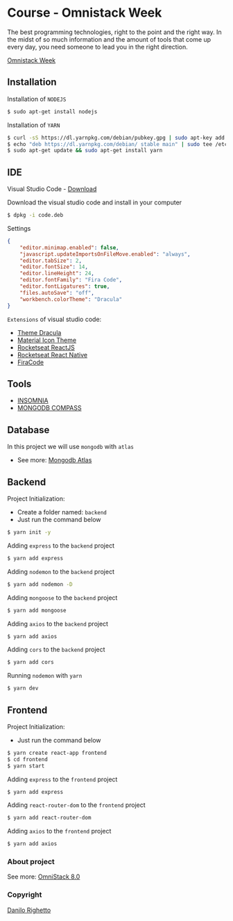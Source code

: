 # Course - Omnistack Week
The best programming technologies, right to the point and the right way.
In the midst of so much information and the amount of tools that come up every day, you need someone to lead you in the right direction.

[Omnistack Week](https://rocketseat.com.br/week-8/aulas)

## Installation
Installation of `NODEJS`
``` sh
$ sudo apt-get install nodejs
```

Installation of `YARN`
``` sh
$ curl -sS https://dl.yarnpkg.com/debian/pubkey.gpg | sudo apt-key add -
$ echo "deb https://dl.yarnpkg.com/debian/ stable main" | sudo tee /etc/apt/sources.list.d/yarn.list
$ sudo apt-get update && sudo apt-get install yarn
```

## IDE
Visual Studio Code - [Download](https://code.visualstudio.com/Download)

Download the visual studio code and install in your computer
``` sh
$ dpkg -i code.deb
```

Settings
``` json
{
    "editor.minimap.enabled": false,
    "javascript.updateImportsOnFileMove.enabled": "always",
    "editor.tabSize": 2,
    "editor.fontSize": 14,
    "editor.lineHeight": 24,
    "editor.fontFamily": "Fira Code",
    "editor.fontLigatures": true,
    "files.autoSave": "off",
    "workbench.colorTheme": "Dracula"
}
```

`Extensions` of visual studio code: 

- [Theme Dracula](https://marketplace.visualstudio.com/items?itemName=dracula-theme.theme-dracula)
- [Material Icon Theme](https://marketplace.visualstudio.com/items?itemName=PKief.material-icon-theme)
- [Rocketseat ReactJS](https://marketplace.visualstudio.com/items?itemName=rocketseat.RocketseatReactJS)
- [Rocketseat React Native](https://marketplace.visualstudio.com/items?itemName=rocketseat.RocketseatReactNative)
- [FiraCode](https://github.com/tonsky/FiraCode)

## Tools
- [INSOMNIA](https://support.insomnia.rest/article/23-installation#ubuntu)
- [MONGODB COMPASS](https://www.mongodb.com/products/compass)

## Database
In this project we will use `mongodb` with `atlas`
- See more: [Mongodb Atlas](https://www.mongodb.com/cloud/atlas)

## Backend

Project Initialization:
- Create a folder named: `backend`
- Just run the command below

``` sh
$ yarn init -y
```
Adding `express` to the `backend` project
``` sh
$ yarn add express
```
Adding `nodemon` to the `backend` project
``` sh
$ yarn add nodemon -D
```
Adding `mongoose` to the `backend` project
``` sh
$ yarn add mongoose
```
Adding `axios` to the `backend` project
``` sh
$ yarn add axios
```
Adding `cors` to the `backend` project
``` sh
$ yarn add cors
```

Running `nodemon` with `yarn`
``` sh
$ yarn dev
```

## Frontend

Project Initialization:
- Just run the command below
``` sh
$ yarn create react-app frontend
$ cd frontend
$ yarn start
```
Adding `express` to the `frontend` project
``` sh
$ yarn add express
```
Adding `react-router-dom` to the `frontend` project
``` sh
$ yarn add react-router-dom
```
Adding `axios` to the `frontend` project
``` sh
$ yarn add axios
```

### About project
See more: [OmniStack 8.0](https://rocketseat.com.br/week-8/aulas)

### Copyright
[Danilo Righetto](https://www.linkedin.com/in/danilo-righetto/)
